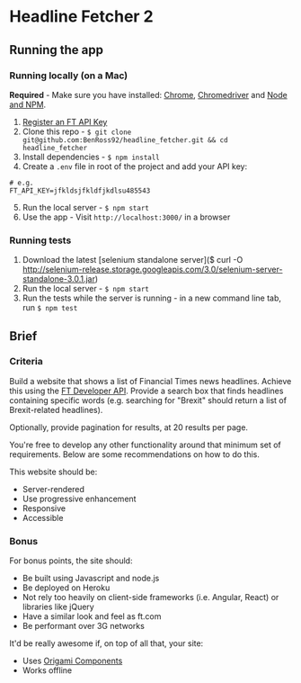 # Headline Fetcher 2

## Running the app

### Running locally (on a Mac)

**Required** - Make sure you have installed: [Chrome](https://www.google.com/chrome/browser/desktop/index.html), [Chromedriver](http://webdriver.io/guide/getstarted/install.html#Setup-Chrome) and [Node and NPM](http://blog.teamtreehouse.com/install-node-js-npm-mac).

1. [Register an FT API Key](https://developer.ft.com/)
2. Clone this repo - `$ git clone git@github.com:BenRoss92/headline_fetcher.git && cd headline_fetcher`
3. Install dependencies - `$ npm install`
4. Create a `.env` file in root of the project and add your API key:
```
# e.g.
FT_API_KEY=jfkldsjfkldfjkdlsu485543
```
5. Run the local server - `$ npm start`
6. Use the app - Visit `http://localhost:3000/` in a browser

### Running tests

1. Download the latest [selenium standalone server]($ curl -O http://selenium-release.storage.googleapis.com/3.0/selenium-server-standalone-3.0.1.jar)
2. Run the local server - `$ npm start`
3. Run the tests while the server is running - in a new command line tab, run `$ npm test`

## Brief

### Criteria

Build a website that shows a list of Financial Times news headlines. Achieve this using the [FT Developer API](https://developer.ft.com/). Provide a search box that finds headlines containing specific words (e.g. searching for "Brexit" should return a list of Brexit-related headlines).

Optionally, provide pagination for results, at 20 results per page.

You're free to develop any other functionality around that minimum set of requirements. Below are some recommendations on how to do this.

This website should be:

- Server-rendered
- Use progressive enhancement
- Responsive
- Accessible

### Bonus

For bonus points, the site should:

- Be built using Javascript and node.js
- Be deployed on Heroku
- Not rely too heavily on client-side frameworks (i.e. Angular, React) or libraries like jQuery
- Have a similar look and feel as ft.com
- Be performant over 3G networks

It'd be really awesome if, on top of all that, your site:

- Uses [Origami Components](http://origami.ft.com/)
- Works offline
